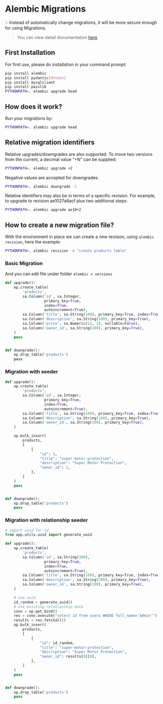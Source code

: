 # Alembic Migrations

:bulb: Instead of automatically change migrations, it will be more secure enough for using Migrations.

> You can view detail documentation [here](https://alembic.sqlalchemy.org/en/latest/tutorial.html)

## First Installation

For first use, please do installation in your command prompt:
```bash
pip install alembic
pip install pydantic[dotenv]
pip install mysqlclient
pip install passlib
PYTHONPATH=. alembic upgrade head
```

## How does it work?

Run your migrations by:
```bash
PYTHONPATH=. alembic upgrade head
```

## Relative migration identifiers

Relative upgrades/downgrades are also supported. To move two versions from the current, a decimal value “+N” can be supplied:
```bash
PYTHONPATH=. alembic upgrade +2
```

Negative values are accepted for downgrades:
```bash
PYTHONPATH=. alembic downgrade -1
```

Relative identifiers may also be in terms of a specific revision. For example, to upgrade to revision ae1027a6acf plus two additional steps:
```bash
PYTHONPATH=. alembic upgrade ae10+2
```

## How to create a new migration file?

With the environment in place we can create a new revision, using `alembic revision`, here the example:
```bash
PYTHONPATH=. alembic revision -m "create products table"
```

### Basic Migration

And you can edit file under folder `alembic > versions`
```python
def upgrade():
    op.create_table(
        'products',
        sa.Column('id', sa.Integer,
                  primary_key=True,
                  index=True,
                  autoincrement=True),
        sa.Column('title', sa.String(100), primary_key=True, index=True),
        sa.Column('description', sa.String(100), primary_key=True),
        sa.Column('price', sa.Numeric(13, 2), nullable=False),
        sa.Column('owner_id', sa.String(100), primary_key=True),
    )
    pass


def downgrade():
    op.drop_table('products')
    pass
```

### Migration with seeder

```python
def upgrade():
    op.create_table(
        'products',
        sa.Column('id', sa.Integer,
                  primary_key=True,
                  index=True,
                  autoincrement=True),
        sa.Column('title', sa.String(100), primary_key=True, index=True),
        sa.Column('description', sa.String(100), primary_key=True),
        sa.Column('owner_id', sa.String(100), primary_key=True),
    )

    op.bulk_insert(
        products,
        [
            {
                "id": 1,
                "title": "super-motor-protection",
                "description": "Super Motor Protection",
                "owner_id": 1,
            },
        ]
    )
    pass


def downgrade():
    op.drop_table('products')
    pass
```

### Migration with relationship seeder

```python
# import uuid for id
from app.utils.uuid import generate_uuid

def upgrade():
    op.create_table(
        'products',
        sa.Column('id', sa.String(100),
                  primary_key=True,
                  index=True,
                  autoincrement=True),
        sa.Column('title', sa.String(100), primary_key=True, index=True),
        sa.Column('description', sa.String(100), primary_key=True),
        sa.Column('owner_id', sa.String(100), primary_key=True),
    )

    # use uuid
    id_random = generate_uuid()
    # use existing relationship data
    conn = op.get_bind()
    res = conn.execute("select id from users WHERE full_name='Admin'")
    results = res.fetchall()
    op.bulk_insert(
        products,
        [
            {
                "id": id_random,
                "title": "super-motor-protection",
                "description": "Super Motor Protection",
                "owner_id": results[0][0],
            },
        ]
    )
    pass


def downgrade():
    op.drop_table('products')
    pass
```